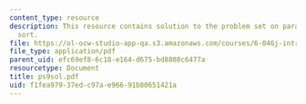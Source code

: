 ```yaml
---
content_type: resource
description: This resource contains solution to the problem set on parallel merge
  sort.
file: https://ol-ocw-studio-app-qa.s3.amazonaws.com/courses/6-046j-introduction-to-algorithms-sma-5503-fall-2005/f1fea97937edc97ae96691b80651421a_ps9sol.pdf
file_type: application/pdf
parent_uid: efc69ef8-6c18-e164-d675-bd8808c6477a
resourcetype: Document
title: ps9sol.pdf
uid: f1fea979-37ed-c97a-e966-91b80651421a
---
```

